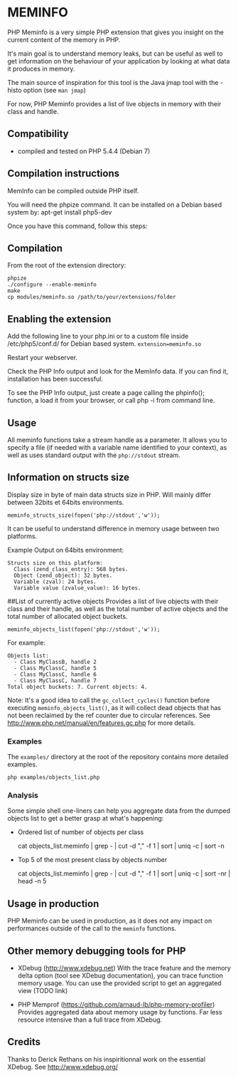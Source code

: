 MEMINFO
=======
PHP Meminfo is a very simple PHP extension that gives you insight on the current content of the memory in PHP.

It's main goal is to understand memory leaks, but can be useful as well to get information on the behaviour of your application by looking at what data it produces in memory.

The main source of inspiration for this tool is the Java jmap tool with the -histo option (see `man jmap`)

For now, PHP Meminfo provides a list of live objects in memory with their class and handle.


Compatibility
-------------
 - compiled and tested on PHP 5.4.4 (Debian 7)

Compilation instructions
------------------------
MemInfo can be compiled outside PHP itself.

You will need the phpize command. It can be installed on a Debian based system by:
apt-get install php5-dev

Once you have this command, follow this steps:

## Compilation
From the root of the extension directory:

    phpize
    ./configure --enable-meminfo
    make
    cp modules/meminfo.so /path/to/your/extensions/folder

## Enabling the extension
Add the following line to your php.ini or to a custom file inside /etc/php5/conf.d/ for Debian based system.
    `extension=meminfo.so`

Restart your webserver.

Check the PHP Info output and look for the MemInfo data. If you can find it, installation has been successful.

To see the PHP Info output, just create a page calling the phpinfo(); function, a load it from your browser, or call php -i from command line.

Usage
-----
All meminfo functions take a stream handle as a parameter. It allows you to specify a file (if needed with a variable name identified to your context), as well as uses standard output with the `php://stdout` stream.

## Information on structs size
Display size in byte of main data structs size in PHP. Will mainly differ between 32bits et 64bits environments.

    meminfo_structs_size(fopen('php://stdout','w'));

It can be useful to understand difference in memory usage between two platforms.

Example Output on 64bits environment:

    Structs size on this platform:
      Class (zend_class_entry): 568 bytes.
      Object (zend_object): 32 bytes.
      Variable (zval): 24 bytes.
      Variable value (zvalue_value): 16 bytes.

##List of currently active objects
Provides a list of live objects with their class and their handle, as well as the total number of active objects and the total number of allocated object buckets.

    meminfo_objects_list(fopen('php://stdout','w'));

For example:

    Objects list:
      - Class MyClassB, handle 2
      - Class MyClassC, handle 5
      - Class MyClassC, handle 6
      - Class MyClassC, handle 7
    Total object buckets: 7. Current objects: 4.

Note: It's a good idea to call the `gc_collect_cycles()` function before executing  `meminfo_objects_list()`, as it will collect dead objects that has not been reclaimed by the ref counter due to circular references. See http://www.php.net/manual/en/features.gc.php for more details.

### Examples
The `examples/` directory at the root of the repository contains more detailed examples.

    php examples/objects_list.php

### Analysis
Some simple shell one-liners can help you aggregate data from the dumped objects list to get a better grasp at what's happening:

 - Ordered list of number of objects per class

    cat objects_list.meminfo | grep - | cut -d "," -f 1 | sort | uniq -c | sort -n

 - Top 5 of the most present class by objects number

    cat objects_list.meminfo | grep - | cut -d "," -f 1 | sort | uniq -c | sort -nr | head -n 5

Usage in production
-------------------
PHP Meminfo can be used in production, as it does not any impact on performances outside of the call to the `meminfo` functions.

Other memory debugging tools for PHP
-------------------------------------
 - XDebug (http://www.xdebug.net)
With the trace feature and the memory delta option (tool see XDebug documentation), you can trace function memory usage. You can use the provided script to get an aggregated view (TODO link)

 - PHP Memprof (https://github.com/arnaud-lb/php-memory-profiler)
Provides aggregated data about memory usage by functions. Far less resource intensive than a full trace from XDebug.

Credits
-------
Thanks to Derick Rethans on his inspiritionnal work on the essential XDebug. See http://www.xdebug.org/
